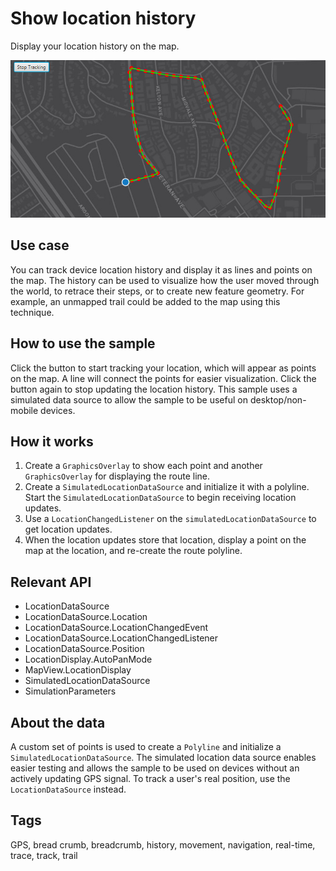 # Show location history

Display your location history on the map.

![Image of show location history](ShowLocationHistory.png)

## Use case

You can track device location history and display it as lines and points on the map. The history can be used to visualize how the user moved through the world, to retrace their steps, or to create new feature geometry. For example, an unmapped trail could be added to the map using this technique.

## How to use the sample

Click the button to start tracking your location, which will appear as points on the map. A line will connect the points for easier visualization. Click the button again to stop updating the location history. This sample uses a simulated data source to allow the sample to be useful on desktop/non-mobile devices.

## How it works

1. Create a `GraphicsOverlay` to show each point and another `GraphicsOverlay` for displaying the route line.
2. Create a `SimulatedLocationDataSource` and initialize it with a polyline. Start the `SimulatedLocationDataSource` to begin receiving location updates.
3. Use a `LocationChangedListener` on the `simulatedLocationDataSource` to get location updates.
4. When the location updates store that location, display a point on the map at the location, and re-create the route polyline.

## Relevant API

* LocationDataSource
* LocationDataSource.Location
* LocationDataSource.LocationChangedEvent
* LocationDataSource.LocationChangedListener
* LocationDataSource.Position
* LocationDisplay.AutoPanMode
* MapView.LocationDisplay
* SimulatedLocationDataSource
* SimulationParameters

## About the data

A custom set of points is used to create a `Polyline` and initialize a `SimulatedLocationDataSource`. The simulated location data source enables easier testing and allows the sample to be used on devices without an actively updating GPS signal. To track a user's real position, use the `LocationDataSource` instead. 

## Tags

GPS, bread crumb, breadcrumb, history, movement, navigation, real-time, trace, track, trail